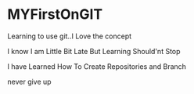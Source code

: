 # MYFirstOnGIT
Learning to use git..I Love the concept 


I know I am Little Bit Late But Learning Should'nt Stop



I have Learned How To Create Repositories and Branch

never give up
